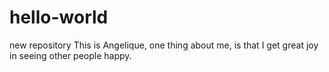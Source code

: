 # hello-world
new repository
This is Angelique, one thing about me, is that I get great joy in seeing other people happy.
